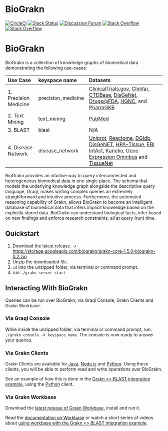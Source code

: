 # BioGrakn

[![CircleCI](https://circleci.com/gh/graknlabs/biograkn/tree/master.svg?style=shield)](https://circleci.com/gh/graknlabs/biograkn/tree/master)
[![Slack Status](http://grakn-slackin.herokuapp.com/badge.svg)](https://grakn.ai/slack)
[![Discussion Forum](https://img.shields.io/discourse/https/discuss.grakn.ai/topics.svg)](https://discuss.grakn.ai)
[![Stack Overflow](https://img.shields.io/badge/stackoverflow-grakn-796de3.svg)](https://stackoverflow.com/questions/tagged/grakn)
[![Stack Overflow](https://img.shields.io/badge/stackoverflow-graql-3dce8c.svg)](https://stackoverflow.com/questions/tagged/graql)


# BioGrakn

BioGrakn is a collection of knowledge graphs of biomedical data demonstrating the following use-cases:

| Use Case | keyspace name | Datasets
|:------------|:--------------|:--------------|
| 1. Precision Medicine | precision_medicine | [ClinicalTrials.gov](https://clinicaltrials.gov/ct2/home), [ClinVar](https://www.ncbi.nlm.nih.gov/clinvar/), [CTDBase](http://ctdbase.org/), [DisGeNet](http://www.disgenet.org/), [Drugs@FDA](https://www.accessdata.fda.gov/scripts/cder/daf/index.cfm), [HGNC](https://www.genenames.org/), and [PharmGKB](https://www.pharmgkb.org/) |
| 2. Text Mining | text_mining | [PubMed](https://www.ncbi.nlm.nih.gov/pubmed/) |
| 3. BLAST | blast | N/A
| 4. Disease Network | disease_network | [Uniprot](https://www.uniprot.org/), [Reactome](https://reactome.org/), [DGIdb](http://www.dgidb.org/), [DisGeNET](http://www.disgenet.org/web/DisGeNET/menu;jsessionid=np5qutaldora6gql80xqhmen), [HPA-Tissue](https://www.proteinatlas.org/humanproteome/tissue+specific), [EBI IntAct](https://www.ebi.ac.uk/intact/), [Kaneko](https://www.ncbi.nlm.nih.gov/pmc/articles/PMC3558318/), [Gene Expression Omnibus](https://www.ncbi.nlm.nih.gov/geo/) and [TissueNet](http://netbio.bgu.ac.il/tissuenet/) |


BioGrakn provides an intuitive way to query interconnected and heterogeneous biomedical data in one single place. The schema that models the underlying knowledge graph alongside the descriptive query language, Graql, makes writing complex queries an extremely straightforward and intuitive process. Furthermore, the automated reasoning capability of Grakn, allows BioGrakn to become an intelligent database of biomedical data that infers implicit knowledge based on the explicitly stored data. BioGrakn can understand biological facts, infer based on new findings and enforce research constraints, all at query (run) time.

## Quickstart

1. Download the latest release. -> https://storage.googleapis.com/biograkn/grakn-core-1.5.0-biograkn-0.2.zip
2. Unzip the downloaded file.
3. `cd` into the unzipped folder, via terminal or command prompt.
4. run `./grakn server start`

## Interacting With BioGrakn
Queries can be run over BioGrakn, via Graql Console, Grakn Clients and Grakn Workbase.

### Via Graql Console
While inside the unzipped folder, via terminal or command prompt, run: `./grakn console -k keyspace_name`. The console is now ready to answer your queries.

### Via Grakn Clients
Grakn Clients are available for [Java](https://github.com/graknlabs/grakn/tree/master/client-java), [Node.js](https://github.com/graknlabs/grakn/tree/master/client-nodejs) and [Python](https://github.com/graknlabs/grakn/tree/master/client_python). Using these clients, you will be able to perform read and write operations over BioGrakn.

See an example of how this is done in the [Grakn <> BLAST integration example](./examples/blast/analysis.py), using the [Python](https://github.com/graknlabs/grakn/tree/master/client_python) client.

### Via Grakn Workbase
Download the [latest release of Grakn Workbase](https://github.com/graknlabs/grakn/releases), install and run it.

Read the [documentation on Workbase](https://dev.grakn.ai/docs/workbase/overview) or watch a short series of videos about [using workbase with the Grakn <> BLAST integration example](https://www.youtube.com/watch?v=pHIer5roF4c&list=PLtEF8_xCPklaTR4RaB3ng9V3Ov7n980cQ).
